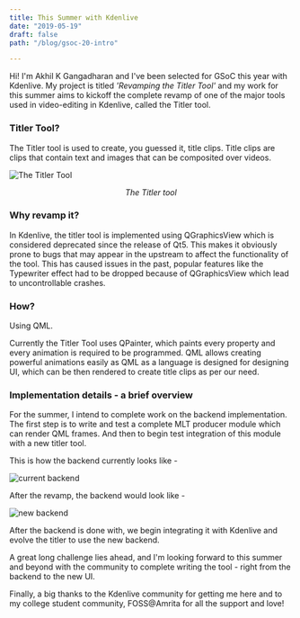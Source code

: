 ```yaml
---
title: This Summer with Kdenlive
date: "2019-05-19"
draft: false
path: "/blog/gsoc-20-intro"

---
```


Hi! I'm Akhil K Gangadharan and I've been selected for GSoC this year with Kdenlive. My project is titled *'Revamping the Titler Tool'* and my work for this summer aims to kickoff the complete revamp of one of the major tools used in video-editing in Kdenlive, called the Titler tool. 

### Titler Tool?

The Titler tool is used to create, you guessed it, title clips. Title clips are clips that contain text and images that can be composited over videos.

<img src="https://lh3.googleusercontent.com/RPVVw0WCASyLTVdva8CVvXajgSkxIYrv--IqBgAbG8fEVYbbNHqodGfHLH86wqzMkWIZcelX4-d7Z8rV8HP0dVUYNePGhC1h5A8pW3CmHKMc1iguhU-fP9k-02F6WiCrkSsUg3TGM28bxttFuENAbV7c5A3ZzsFXzK3egcFfRSODhVh3zEwGwOerhlOnQOklqM25CvH_qiRWXQF8jrVcbumeOPLeb0zWO5trZlKBuVKdCSdcX-MXStc-pNM4W0A39U_ZbQmM_kqEyY7Sk5h4GDHTWd9Hmx0GRJCNiaG1jqOC5a9-HAf8VXDFobjyfC-0rtm6blVHtg-Whge2c6QZZpVnttnzp9n0xadR4uKPW8Bc3wRRxbIWfRxVL0R5eNPTemhMn-VVNmLTepWzbG-A4RKNIxytdATyfsI_8IsoZ4fYfDjmEIEXquDtp9YfmXZyE3A0k-Hr0kiPiQF-0cjhQAebKcTTLgbIKMHOXR9LOMlpWR0b8GIIxq10kgGgtsBI4nuwxRACNee8fpNOvvPzYcRTxuv5vBPxibhmAqRX-epEZmg6DeWX64TfZkJMb8qDbMJY0EU_ypWgKGreYJ5nv802pwTw8obCZaQo_qUz2EoJd2dvVwtmck9MN7XBMaq3ZEx_ZCXtJl-7u41Yx5gd9ZH3J53-X9M=w1100-h633-no" alt="The Titler Tool"> 
<p align="center"><i> The Titler tool </i> </p>


### Why revamp it?

In Kdenlive, the titler tool is implemented using QGraphicsView which is considered deprecated since the release of Qt5. This makes it obviously prone to bugs that may appear in the upstream to affect the functionality of the tool. This has caused issues in the past, popular features like the Typewriter effect had to be dropped because of QGraphicsView which lead to uncontrollable crashes. 

### How?

Using QML.

Currently the Titler Tool uses QPainter, which paints every property and every animation is required to be programmed. QML allows creating powerful animations easily as QML as a language is designed for designing UI, which can be then rendered to create title clips as per our need. 

### Implementation details - a brief overview

For the summer, I intend to complete work on the backend implementation. The first step is to write and test a complete MLT producer module which can render QML frames. And then to begin test integration of this module with a new titler tool. 

This is how the backend currently looks like -

<img src="https://lh3.googleusercontent.com/AhiHjqDxUDXB7FnW869co9SuyBw6_0i9ldeRomDEvk4c6Cnfw4Gu9yztEC_gcEjljIXzMjmvPaPdSzI2-TH9SW6mD-4GSA-p0RHxlb7CDPI1HBFBPmdgr504hZE2o6FlTtjU9aNko9xrAbqrW1AHzKvwVKpu9sGHIlB2bAhE3kM2Ar2y_AE1kuUCXwF83M-4d4Zh28DXMmVMCEkbLEr5O8xhGrW192mQOGNmOjSaExoC8ItXY0LAdcMQqbNXzvQ5BP-Hs6Z1MAF2A7BNRaYDPwQOBQayfrYflA0H32S3NloYiGTtGCd9QwAknfIj9PdWZrvTxKatAxq4PlU9olAvU-QFZl1ai4IfWZgJc81h4N30hCzBx0UonvC8o7cDdiJ25L_FIdYBsTKlAY307B-OeOdoOA4OObPxuy9KsMPNj1yIsxoChU_sfpVL15ynN9ND66b96tY9ZtsJnnVRT2GK9rmqedLgNHW5b3rxFM0yD-9tLcddeL-eX-_GeLpmx8WFYSIKbd23yTlMH2vVgS-e_s0e5oTN1pLnk_ySdXMgU6sIs_4FFNv39FupBMBqJxVqTm3kUmeznwc8rHNbkaPQChZ3yJfK2b4Hk1zg3FRQ6iEjKS7YOpQABlF4jM_k731SCpaWHEMRRMBGODxnYnB8gUSSNChNWbA=w1171-h271-no" alt = "current backend">

After the revamp, the backend would look like - 

<img src="https://lh3.googleusercontent.com/wfj9jTuZAN9W0IQFqAIwHp2p7maMa8xr-6nQJQLhdtsPvxegx28zE2HXI2eeYi3er-FK3oooGJS2Dh73cLfR42uIBRx1EWCJtHup2Sww592y3909HziIoRh__ZE-rqzGNbELStxJRwn6pI3FYOKDDMQmOJNdMixbFpre5UrXF5KnyecADnkSKWaBB8PLneK_OW7_1l5TGZcd5mjynH0MjQOUTuINuLf-txn6jMyl2Scc05sMlBQj5-MimuOylWEzDt_3-tZDCE_NIQLYAxac9ByYVTm8InnqJFhPQrQ80OGuY2nYU4AZgk47Wm3O2T6b58sJU24W_WQI90OC9a_O-sn3gH4ferfuNr-HmmpKFnRyazXOoXHtL8G8cTHjhl6Ho3UekScJgx88PzyxgVSC4gDjNArPlWYoKJr1z_3Co6VTRbEwOSzNQqWSPGIdfAcroJYSmHsThNraPjL_S-ldrImWj2MMEUi0_bSfJxH99JhLwPwFdC4Ewlnmgg3N1n9SC6mRa92D-ngw5zxUBsvEiTUZmjGlRndzff7WZkCqlS4E09jYZdK_PRu2RIUkSAOIWMIOw8BEMSqrJhJ37RYkiHPnN7srHCA-QMbHGbIHfmF1G68E-Q5hRH4xsRDF7xKwIRac5xf_vQ_EvJehukO6HWgcjuB_Dao=w1174-h273-no" alt = "new backend">

After the backend is done with, we begin integrating it with Kdenlive and evolve the titler to use the new backend. 

A great long challenge lies ahead, and I'm looking forward to this summer and beyond with the community to complete writing the tool - right from the backend to the new UI.  

Finally, a big thanks to the Kdenlive community for getting me here and to my college student community, FOSS@Amrita for all the support and love!

















